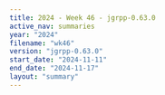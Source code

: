```yaml
---
title: 2024 - Week 46 - jgrpp-0.63.0
active_nav: summaries
year: "2024"
filename: "wk46"
version: "jgrpp-0.63.0"
start_date: "2024-11-11"
end_date: "2024-11-17"
layout: "summary"
---
```

